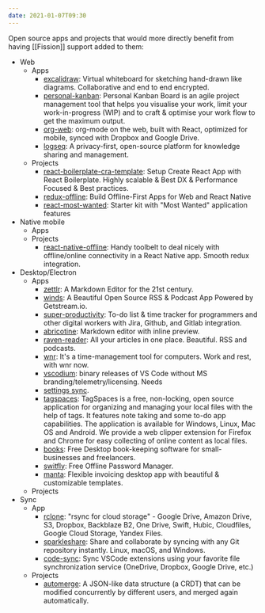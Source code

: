 ```yaml
---
date: 2021-01-07T09:30
---
```


Open source apps and projects that would more directly benefit from having
[[Fission]] support added to them:

- Web
  - Apps
    - [excalidraw](https://github.com/excalidraw/excalidraw): Virtual
      whiteboard for sketching hand-drawn like diagrams. Collaborative and end
      to end encrypted.
    - [personal-kanban](https://github.com/nishantpainter/personal-kanban):
      Personal Kanban Board is an agile project management tool that helps you
      visualise your work, limit your work-in-progress (WIP) and to craft &
      optimise your work flow to get the maximum output.
    - [org-web](https://github.com/DanielDe/org-web): org-mode on the web,
      built with React, optimized for mobile, synced with Dropbox and Google
      Drive.
    - [logseq](https://github.com/logseq/logseq): A privacy-first, open-source
      platform for knowledge sharing and management.
  - Projects
    - [react-boilerplate-cra-template](https://github.com/react-boilerplate/react-boilerplate-cra-template):
      Setup Create React App with React Boilerplate. Highly scalable & Best DX
      & Performance Focused & Best practices.
    - [redux-offline](https://github.com/redux-offline/redux-offline): Build
      Offline-First Apps for Web and React Native
    - [react-most-wanted](https://github.com/TarikHuber/react-most-wanted):
      Starter kit with "Most Wanted" application features
- Native mobile
  - Apps
  - Projects
    - [react-native-offline](https://github.com/rgommezz/react-native-offline):
      Handy toolbelt to deal nicely with offline/online connectivity in a React
      Native app. Smooth redux integration.
- Desktop/Electron
  - Apps
    - [zettlr](https://github.com/Zettlr/Zettlr): A Markdown Editor for the
      21st century.
    - [winds](https://github.com/GetStream/Winds): A Beautiful Open Source RSS
      & Podcast App Powered by Getstream.io.
    - [super-productivity](https://github.com/johannesjo/super-productivity):
      To-do list & time tracker for programmers and other digital workers with
      Jira, Github, and Gitlab integration.
    - [abricotine](https://github.com/brrd/abricotine): Markdown editor with
      inline preview.
    - [raven-reader](https://github.com/hello-efficiency-inc/raven-reader): All
      your articles in one place. Beautiful. RSS and podcasts.
    - [wnr](https://github.com/RoderickQiu/wnr): It's a time-management tool
      for computers. Work and rest, with wnr now.
    - [vscodium](https://github.com/VSCodium/vscodium): binary releases of VS
      Code without MS branding/telemetry/licensing. Needs
    - [settings sync](https://github.com/VSCodium/vscodium/issues/482).
    - [tagspaces](https://github.com/tagspaces/tagspaces): TagSpaces is a free,
      non-locking, open source application for organizing and managing your
      local files with the help of tags. It features note taking and some to-do
      app capabilities. The application is available for Windows, Linux, Mac OS
      and Android. We provide a web clipper extension for Firefox and Chrome
      for easy collecting of online content as local files.
    - [books](https://github.com/frappe/books): Free Desktop book-keeping
      software for small-businesses and freelancers.
    - [switfly](https://github.com/swiftyapp/swifty): Free Offline Password
      Manager.
    - [manta](https://github.com/hql287/Manta): Flexible invoicing desktop app
      with beautiful & customizable templates.
  - Projects
- Sync
  - App
    - [rclone](https://github.com/rclone/rclone): "rsync for cloud storage" -
      Google Drive, Amazon Drive, S3, Dropbox, Backblaze B2, One Drive, Swift,
      Hubic, Cloudfiles, Google Cloud Storage, Yandex Files.
    - [sparkleshare](https://github.com/hbons/SparkleShare): Share and
      collaborate by syncing with any Git repository instantly. Linux, macOS,
      and Windows.
    - [code-sync](https://github.com/golf1052/code-sync): Sync VSCode
      extensions using your favorite file synchronization service (OneDrive,
      Dropbox, Google Drive, etc.)
  - Projects
    - [automerge](https://github.com/automerge/automerge): A JSON-like data
      structure (a CRDT) that can be modified concurrently by different users,
      and merged again automatically.
